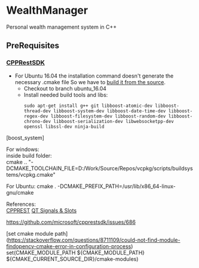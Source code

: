 # WealthManager
Personal wealth management system in C++

## PreRequisites  
### [CPPRestSDK](https://github.com/microsoft/cpprestsdk#getting-started)

* For Ubuntu 16.04 the installation command doesn't generate the necessary .cmake file So we have to [build it from the source](https://death-of-rats.github.io/posts/building-cpprest-sample/).
  * Checkout to branch ubuntu_16.04
  * Install needed build tools and libs:
    ```
    sudo apt-get install g++ git libboost-atomic-dev libboost-thread-dev libboost-system-dev libboost-date-time-dev libboost-regex-dev libboost-filesystem-dev libboost-random-dev libboost-chrono-dev libboost-serialization-dev libwebsocketpp-dev openssl libssl-dev ninja-build
    ```
    
   

[boost_system]

For windows:   
inside build folder:  
cmake .. "-DCMAKE_TOOLCHAIN_FILE=D:/Work/Source/Repos/vcpkg/scripts/buildsystems/vcpkg.cmake"

For Ubuntu:
cmake . -DCMAKE_PREFIX_PATH=/usr/lib/x86_64-linux-gnu/cmake


References:   
[CPPREST](https://mariusbancila.ro/blog/2017/11/19/revisited-full-fledged-client-server-example-with-c-rest-sdk-2-10/)
[QT Signals & Slots](https://doc.qt.io/qt-5/signalsandslots.html)


https://github.com/microsoft/cpprestsdk/issues/686

[set cmake module path] (https://stackoverflow.com/questions/8711109/could-not-find-module-findopencv-cmake-error-in-configuration-process)
set(CMAKE_MODULE_PATH ${CMAKE_MODULE_PATH} ${CMAKE_CURRENT_SOURCE_DIR}/cmake-modules)
